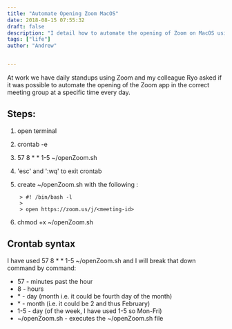 ```yaml
---
title: "Automate Opening Zoom MacOS"
date: 2018-08-15 07:55:32
draft: false
description: "I detail how to automate the opening of Zoom on MacOS using crontab."
tags: ["life"]
author: "Andrew"


---
```


At work we have daily standups using Zoom and my colleague Ryo asked if it was possible to automate the opening of the Zoom app in the correct meeting group at a specific time every day.

## Steps:

1.  open terminal
2.  crontab -e
3.  57 8 \* \* 1-5 ~/openZoom.sh

4.  'esc' and ':wq' to exit crontab
5.  create ~/openZoom.sh with the following :

```
    > #! /bin/bash -l
    >
    > open https://zoom.us/j/<meeting-id>
```

6.  chmod +x ~/openZoom.sh

## Crontab syntax

I have used 57 8 \* \* 1-5 ~/openZoom.sh and I will break that down command by command:

- 57 - minutes past the hour
- 8 - hours
- \* - day (month i.e. it could be fourth day of the month)
- \* - month (i.e. it could be 2 and thus February)
- 1-5 - day (of the week, I have used 1-5 so Mon-Fri)
- ~/openZoom.sh - executes the ~/openZoom.sh file
